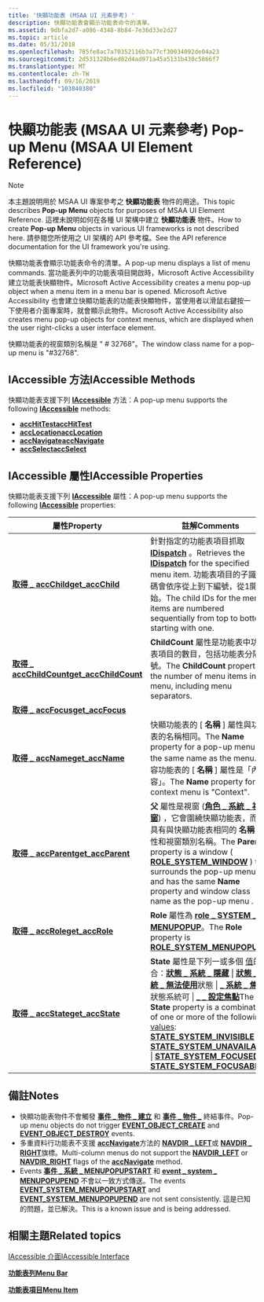 ```yaml
---
title: '快顯功能表 (MSAA UI 元素參考) '
description: 快顯功能表會顯示功能表命令的清單。
ms.assetid: 9dbfa2d7-a086-4348-8b84-7e36d33e2d27
ms.topic: article
ms.date: 05/31/2018
ms.openlocfilehash: 785fe8ac7a70352116b3a77cf30034092de04a23
ms.sourcegitcommit: 2d531328b6ed82d4ad971a45a5131b430c5866f7
ms.translationtype: MT
ms.contentlocale: zh-TW
ms.lasthandoff: 09/16/2019
ms.locfileid: "103840380"
---
```

# <a name="pop-up-menu-msaa-ui-element-reference"></a><span data-ttu-id="0efd4-103">快顯功能表 (MSAA UI 元素參考) </span><span class="sxs-lookup"><span data-stu-id="0efd4-103">Pop-up Menu (MSAA UI Element Reference)</span></span>

> [!Note]  
> <span data-ttu-id="0efd4-104">本主題說明用於 MSAA UI 專案參考之 **快顯功能表** 物件的用途。</span><span class="sxs-lookup"><span data-stu-id="0efd4-104">This topic describes **Pop-up Menu** objects for purposes of MSAA UI Element Reference.</span></span> <span data-ttu-id="0efd4-105">這裡未說明如何在各種 UI 架構中建立 **快顯功能表** 物件。</span><span class="sxs-lookup"><span data-stu-id="0efd4-105">How to create **Pop-up Menu** objects in various UI frameworks is not described here.</span></span> <span data-ttu-id="0efd4-106">請參閱您所使用之 UI 架構的 API 參考檔。</span><span class="sxs-lookup"><span data-stu-id="0efd4-106">See the API reference documentation for the UI framework you're using.</span></span>

 

<span data-ttu-id="0efd4-107">快顯功能表會顯示功能表命令的清單。</span><span class="sxs-lookup"><span data-stu-id="0efd4-107">A pop-up menu displays a list of menu commands.</span></span> <span data-ttu-id="0efd4-108">當功能表列中的功能表項目開啟時，Microsoft Active Accessibility 建立功能表快顯物件。</span><span class="sxs-lookup"><span data-stu-id="0efd4-108">Microsoft Active Accessibility creates a menu pop-up object when a menu item in a menu bar is opened.</span></span> <span data-ttu-id="0efd4-109">Microsoft Active Accessibility 也會建立快顯功能表的功能表快顯物件，當使用者以滑鼠右鍵按一下使用者介面專案時，就會顯示此物件。</span><span class="sxs-lookup"><span data-stu-id="0efd4-109">Microsoft Active Accessibility also creates menu pop-up objects for context menus, which are displayed when the user right-clicks a user interface element.</span></span>

<span data-ttu-id="0efd4-110">快顯功能表的視窗類別名稱是 " \# 32768"。</span><span class="sxs-lookup"><span data-stu-id="0efd4-110">The window class name for a pop-up menu is "\#32768".</span></span>

## <a name="iaccessible-methods"></a><span data-ttu-id="0efd4-111">IAccessible 方法</span><span class="sxs-lookup"><span data-stu-id="0efd4-111">IAccessible Methods</span></span>

<span data-ttu-id="0efd4-112">快顯功能表支援下列 [**IAccessible**](/windows/desktop/api/oleacc/nn-oleacc-iaccessible) 方法：</span><span class="sxs-lookup"><span data-stu-id="0efd4-112">A pop-up menu supports the following [**IAccessible**](/windows/desktop/api/oleacc/nn-oleacc-iaccessible) methods:</span></span>

-   [<span data-ttu-id="0efd4-113">**accHitTest**</span><span class="sxs-lookup"><span data-stu-id="0efd4-113">**accHitTest**</span></span>](/windows/desktop/api/Oleacc/nf-oleacc-iaccessible-acchittest)
-   [<span data-ttu-id="0efd4-114">**accLocation**</span><span class="sxs-lookup"><span data-stu-id="0efd4-114">**accLocation**</span></span>](/windows/desktop/api/Oleacc/nf-oleacc-iaccessible-acclocation)
-   [<span data-ttu-id="0efd4-115">**accNavigate**</span><span class="sxs-lookup"><span data-stu-id="0efd4-115">**accNavigate**</span></span>](/windows/desktop/api/Oleacc/nf-oleacc-iaccessible-accnavigate)
-   [<span data-ttu-id="0efd4-116">**accSelect**</span><span class="sxs-lookup"><span data-stu-id="0efd4-116">**accSelect**</span></span>](/windows/desktop/api/Oleacc/nf-oleacc-iaccessible-accselect)

## <a name="iaccessible-properties"></a><span data-ttu-id="0efd4-117">IAccessible 屬性</span><span class="sxs-lookup"><span data-stu-id="0efd4-117">IAccessible Properties</span></span>

<span data-ttu-id="0efd4-118">快顯功能表支援下列 [**IAccessible**](/windows/desktop/api/oleacc/nn-oleacc-iaccessible) 屬性：</span><span class="sxs-lookup"><span data-stu-id="0efd4-118">A pop-up menu supports the following [**IAccessible**](/windows/desktop/api/oleacc/nn-oleacc-iaccessible) properties:</span></span>



| <span data-ttu-id="0efd4-119">屬性</span><span class="sxs-lookup"><span data-stu-id="0efd4-119">Property</span></span>                                                                 | <span data-ttu-id="0efd4-120">註解</span><span class="sxs-lookup"><span data-stu-id="0efd4-120">Comments</span></span>                                                                                                                                                                                                                                                                                                                                                                                                                                                                  |
|--------------------------------------------------------------------------|---------------------------------------------------------------------------------------------------------------------------------------------------------------------------------------------------------------------------------------------------------------------------------------------------------------------------------------------------------------------------------------------------------------------------------------------------------------------------|
| [<span data-ttu-id="0efd4-121">**取得 \_ accChild**</span><span class="sxs-lookup"><span data-stu-id="0efd4-121">**get\_accChild**</span></span>](/windows/desktop/api/Oleacc/nf-oleacc-iaccessible-get_accchild)           | <span data-ttu-id="0efd4-122">針對指定的功能表項目抓取 [**IDispatch**](idispatch-interface.md) 。</span><span class="sxs-lookup"><span data-stu-id="0efd4-122">Retrieves the [**IDispatch**](idispatch-interface.md) for the specified menu item.</span></span> <span data-ttu-id="0efd4-123">功能表項目的子識別碼會依序從上到下編號，從1開始。</span><span class="sxs-lookup"><span data-stu-id="0efd4-123">The child IDs for the menu items are numbered sequentially from top to bottom starting with one.</span></span>                                                                                                                                                                                                                                                                                      |
| [<span data-ttu-id="0efd4-124">**取得 \_ accChildCount**</span><span class="sxs-lookup"><span data-stu-id="0efd4-124">**get\_accChildCount**</span></span>](/windows/desktop/api/Oleacc/nf-oleacc-iaccessible-get_accchildcount) | <span data-ttu-id="0efd4-125">**ChildCount** 屬性是功能表中功能表項目的數目，包括功能表分隔符號。</span><span class="sxs-lookup"><span data-stu-id="0efd4-125">The **ChildCount** property is the number of menu items in the menu, including menu separators.</span></span>                                                                                                                                                                                                                                                                                                                                                                           |
| [<span data-ttu-id="0efd4-126">**取得 \_ accFocus**</span><span class="sxs-lookup"><span data-stu-id="0efd4-126">**get\_accFocus**</span></span>](/windows/desktop/api/Oleacc/nf-oleacc-iaccessible-get_accfocus)           |                                                                                                                                                                                                                                                                                                                                                                                                                                                                           |
| [<span data-ttu-id="0efd4-127">**取得 \_ accName**</span><span class="sxs-lookup"><span data-stu-id="0efd4-127">**get\_accName**</span></span>](/windows/desktop/api/Oleacc/nf-oleacc-iaccessible-get_accname)             | <span data-ttu-id="0efd4-128">快顯功能表的 [ **名稱** ] 屬性與功能表的名稱相同。</span><span class="sxs-lookup"><span data-stu-id="0efd4-128">The **Name** property for a pop-up menu is the same name as the menu.</span></span> <span data-ttu-id="0efd4-129">內容功能表的 [ **名稱** ] 屬性是「內容」。</span><span class="sxs-lookup"><span data-stu-id="0efd4-129">The **Name** property for a context menu is "Context".</span></span>                                                                                                                                                                                                                                                                                                                                              |
| [<span data-ttu-id="0efd4-130">**取得 \_ accParent**</span><span class="sxs-lookup"><span data-stu-id="0efd4-130">**get\_accParent**</span></span>](/windows/desktop/api/Oleacc/nf-oleacc-iaccessible-get_accparent)         | <span data-ttu-id="0efd4-131">**父** 屬性是視窗 ([**角色 \_ 系統 \_ 視窗**](object-roles.md)) ，它會圍繞快顯功能表，而且具有與快顯功能表相同的 **名稱** 屬性和視窗類別名稱。</span><span class="sxs-lookup"><span data-stu-id="0efd4-131">The **Parent** property is a window ( [**ROLE\_SYSTEM\_WINDOW**](object-roles.md) ) that surrounds the pop-up menu and has the same **Name** property and window class name as the pop-up menu .</span></span>                                                                                                                                                                                                                                                      |
| [<span data-ttu-id="0efd4-132">**取得 \_ accRole**</span><span class="sxs-lookup"><span data-stu-id="0efd4-132">**get\_accRole**</span></span>](/windows/desktop/api/Oleacc/nf-oleacc-iaccessible-get_accrole)             | <span data-ttu-id="0efd4-133">**Role** 屬性為 [**role \_ SYSTEM \_ MENUPOPUP**](object-roles.md)。</span><span class="sxs-lookup"><span data-stu-id="0efd4-133">The **Role** property is [**ROLE\_SYSTEM\_MENUPOPUP**](object-roles.md).</span></span>                                                                                                                                                                                                                                                                                                                                                                           |
| [<span data-ttu-id="0efd4-134">**取得 \_ accState**</span><span class="sxs-lookup"><span data-stu-id="0efd4-134">**get\_accState**</span></span>](/windows/desktop/api/Oleacc/nf-oleacc-iaccessible-get_accstate)           | <span data-ttu-id="0efd4-135">**State** 屬性是下列一或多個 [值](object-state-constants.md)的組合：[**狀態 \_ 系統 \_ 隱藏**](object-state-constants.md) \| [**狀態 \_ 系統 \_ 無法使用**](object-state-constants.md)狀態 \| [**\_ 系統 \_ 焦點**](object-state-constants.md)狀態系統可 \| [**\_ \_ 設定焦點**](object-state-constants.md)</span><span class="sxs-lookup"><span data-stu-id="0efd4-135">The **State** property is a combination of one or more of the following [values](object-state-constants.md): [**STATE\_SYSTEM\_INVISIBLE**](object-state-constants.md) \| [**STATE\_SYSTEM\_UNAVAILABLE**](object-state-constants.md) \| [**STATE\_SYSTEM\_FOCUSED**](object-state-constants.md) \| [**STATE\_SYSTEM\_FOCUSABLE**](object-state-constants.md)</span></span><br/> |



 

## <a name="notes"></a><span data-ttu-id="0efd4-136">備註</span><span class="sxs-lookup"><span data-stu-id="0efd4-136">Notes</span></span>

-   <span data-ttu-id="0efd4-137">快顯功能表物件不會觸發 [**事件 \_ 物件 \_ 建立**](event-constants.md) 和 [**事件 \_ 物件 \_**](event-constants.md) 終結事件。</span><span class="sxs-lookup"><span data-stu-id="0efd4-137">Pop-up menu objects do not trigger [**EVENT\_OBJECT\_CREATE**](event-constants.md) and [**EVENT\_OBJECT\_DESTROY**](event-constants.md) events.</span></span>
-   <span data-ttu-id="0efd4-138">多重資料行功能表不支援 [**accNavigate**](/windows/desktop/api/Oleacc/nf-oleacc-iaccessible-accnavigate)方法的 [**NAVDIR \_ LEFT**](navigation-constants.md)或 [**NAVDIR \_ RIGHT**](navigation-constants.md)旗標。</span><span class="sxs-lookup"><span data-stu-id="0efd4-138">Multi-column menus do not support the [**NAVDIR\_LEFT**](navigation-constants.md) or [**NAVDIR\_RIGHT**](navigation-constants.md) flags of the [**accNavigate**](/windows/desktop/api/Oleacc/nf-oleacc-iaccessible-accnavigate) method.</span></span>
-   <span data-ttu-id="0efd4-139">Events [**事件 \_ 系統 \_ MENUPOPUPSTART**](event-constants.md) 和 [**event \_ system \_ MENUPOPUPEND**](event-constants.md) 不會以一致方式傳送。</span><span class="sxs-lookup"><span data-stu-id="0efd4-139">The events [**EVENT\_SYSTEM\_MENUPOPUPSTART**](event-constants.md) and [**EVENT\_SYSTEM\_MENUPOPUPEND**](event-constants.md) are not sent consistently.</span></span> <span data-ttu-id="0efd4-140">這是已知的問題，並已解決。</span><span class="sxs-lookup"><span data-stu-id="0efd4-140">This is a known issue and is being addressed.</span></span>

## <a name="related-topics"></a><span data-ttu-id="0efd4-141">相關主題</span><span class="sxs-lookup"><span data-stu-id="0efd4-141">Related topics</span></span>

<dl> <dt>

[<span data-ttu-id="0efd4-142">IAccessible 介面</span><span class="sxs-lookup"><span data-stu-id="0efd4-142">IAccessible Interface</span></span>](/windows/desktop/api/oleacc/nn-oleacc-iaccessible)
</dt> <dt>

[<span data-ttu-id="0efd4-143">**功能表列**</span><span class="sxs-lookup"><span data-stu-id="0efd4-143">**Menu Bar**</span></span>](menu-bar.md)
</dt> <dt>

[<span data-ttu-id="0efd4-144">**功能表項目**</span><span class="sxs-lookup"><span data-stu-id="0efd4-144">**Menu Item**</span></span>](menu-item.md)
</dt> </dl>

 

 





